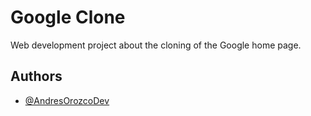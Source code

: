 # Google Clone 

Web development project about the cloning of the Google home page.

## Authors

- [@AndresOrozcoDev](https://github.com/AndresOrozcoDev)